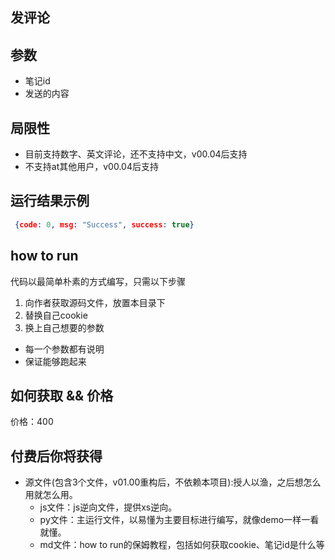 ## 发评论

## 参数
- 笔记id
- 发送的内容

## 局限性
- 目前支持数字、英文评论，还不支持中文，v00.04后支持
- 不支持at其他用户，v00.04后支持

## 运行结果示例
```json
 {code: 0, msg: "Success", success: true}
```


## how to run
代码以最简单朴素的方式编写，只需以下步骤
1. 向作者获取源码文件，放置本目录下
2. 替换自己cookie
3. 换上自己想要的参数

- 每一个参数都有说明
- 保证能够跑起来


## 如何获取 && 价格

价格：400



## 付费后你将获得
  - 源文件(包含3个文件，v01.00重构后，不依赖本项目):授人以渔，之后想怎么用就怎么用。
    - js文件：js逆向文件，提供xs逆向。
    - py文件：主运行文件，以易懂为主要目标进行编写，就像demo一样一看就懂。
    - md文件：how to run的保姆教程，包括如何获取cookie、笔记id是什么等
